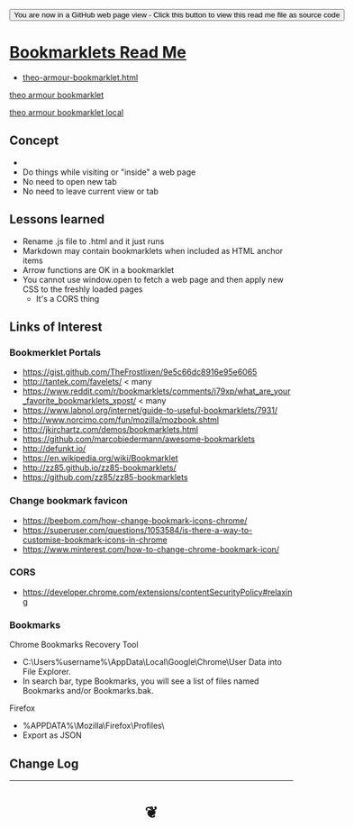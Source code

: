 <span style=display:none; >[You are now in a GitHub source code view - click this link to view Read Me file as a web page]( https://theo-armour.github.io/#snippets/bookmarklets/README.md "View file as a web page." ) </span>

<div><input type=button onclick="window.location.href='https://github.com/theo-armour/theo-armour.github.io/blob/master/snippets/bookmarklets/README.md'";
value='You are now in a GitHub web page view - Click this button to view this read me file as source code' ></div>

# [Bookmarklets Read Me]( #snippets/bookmarklets/README.md )

<!--
<iframe src=https://theo-armour.github.io/snippets/0-templates/basic-html.html width=100% height=500px >Iframes are not viewable in GitHub source code views</iframe>

## Full Screen: [https://]( https://theo-armour.github.io/snippets/0-templates/index.html )
-->

* [theo-armour-bookmarklet.html]( snippets/bookmarklets/theo-armour-bookmarklet.html )


<a href = "JavaScript:( function(){
const script=document.head.appendChild( document.createElement( 'script' ) );
script.src='https://rawgit.com/theo-armour/theo-armour.github.io/master/snippets/bookmarklets/theo-armour-bookmarklet.js'; } )()" >
	theo armour bookmarklet
</a>

<a href = "JavaScript:( () => {
const script=document.head.appendChild( document.createElement( 'script' ) );
script.src='snippets/bookmarklets/theo-armour-bookmarklet.js'; } )()" >
	theo armour bookmarklet local
</a>



## Concept
*
* Do things while visiting or "inside" a web page
* No need to open new tab
* No need to leave current view or tab

## Lessons learned

* Rename .js file to .html and it just runs
* Markdown may contain bookmarklets when included as HTML anchor items
* Arrow functions are OK in a bookmarklet
* You cannot use window.open to fetch a web page and then apply new CSS to the freshly loaded pages
	* It's a CORS thing



## Links of Interest



### Bookmerklet Portals

* https://gist.github.com/TheFrostlixen/9e5c66dc8916e95e6065
* http://tantek.com/favelets/ < many
* https://www.reddit.com/r/bookmarklets/comments/i79xp/what_are_your_favorite_bookmarklets_xpost/ < many
* https://www.labnol.org/internet/guide-to-useful-bookmarklets/7931/
* http://www.norcimo.com/fun/mozilla/mozbook.shtml
* http://jkirchartz.com/demos/bookmarklets.html
* https://github.com/marcobiedermann/awesome-bookmarklets
* http://defunkt.io/
* https://en.wikipedia.org/wiki/Bookmarklet
* http://zz85.github.io/zz85-bookmarklets/
* https://github.com/zz85/zz85-bookmarklets


### Change bookmark favicon

* https://beebom.com/how-change-bookmark-icons-chrome/
* https://superuser.com/questions/1053584/is-there-a-way-to-customise-bookmark-icons-in-chrome
* https://www.minterest.com/how-to-change-chrome-bookmark-icon/

### CORS

* https://developer.chrome.com/extensions/contentSecurityPolicy#relaxing

### Bookmarks

Chrome Bookmarks Recovery Tool
* C:\Users\%username%\AppData\Local\Google\Chrome\User Data into File Explorer.
* In search bar, type Bookmarks, you will see a list of files named Bookmarks and/or Bookmarks.bak.

Firefox
* %APPDATA%\Mozilla\Firefox\Profiles\
* Export as JSON


## Change Log


***

# <center title="hello!" ><a href=javascript:window.scrollTo(0,0); style=text-decoration:none; > ❦ </a></center>
